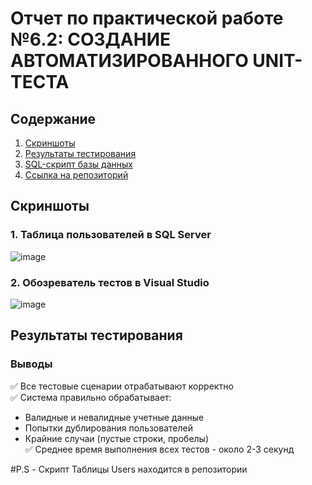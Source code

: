 # Отчет по практической работе №6.2: СОЗДАНИЕ АВТОМАТИЗИРОВАННОГО UNIT-ТЕСТА

## Содержание
1. [Скриншоты](#скриншоты)
2. [Результаты тестирования](#результаты-тестирования)
3. [SQL-скрипт базы данных](#sql-скрипт-базы-данных)
4. [Ссылка на репозиторий](#ссылка-на-репозиторий)

## Скриншоты

### 1. Таблица пользователей в SQL Server
![image](https://github.com/user-attachments/assets/2d488d27-831f-45dc-a2f1-43047dc4f6b6)


### 2. Обозреватель тестов в Visual Studio
![image](https://github.com/user-attachments/assets/d1feba66-54fe-4734-aa97-bdfac39b8c69)


## Результаты тестирования

### Выводы
✅ Все тестовые сценарии отрабатывают корректно  
✅ Система правильно обрабатывает:
   - Валидные и невалидные учетные данные
   - Попытки дублирования пользователей
   - Крайние случаи (пустые строки, пробелы)  
✅ Среднее время выполнения всех тестов - около 2-3 секунд

#P.S - Скрипт Таблицы Users находится в репозитории
